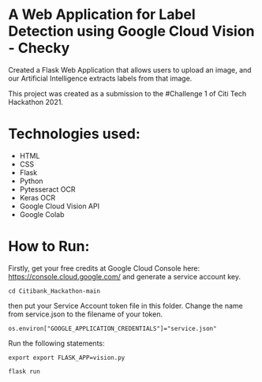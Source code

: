# A Web Application for Label Detection using Google Cloud Vision - Checky

Created a Flask  Web Application that allows users to upload an image, and our Artificial Intelligence extracts labels from that image.

This project was created as a submission to the #Challenge 1 of Citi Tech Hackathon 2021. 



# Technologies used:

- HTML
- CSS
- Flask
- Python
- Pytesseract OCR
- Keras OCR
- Google Cloud Vision API
- Google Colab

# How to Run:

Firstly, get your free credits at Google Cloud Console here: https://console.cloud.google.com/  and generate a service account key.

```shell
cd Citibank_Hackathon-main
```
then put your Service Account token file in this folder. Change the name from service.json to the filename of your token.

```shell
os.environ["GOOGLE_APPLICATION_CREDENTIALS"]="service.json"
```

Run the following statements:

```shell
export export FLASK_APP=vision.py
```
```shell
flask run
```

